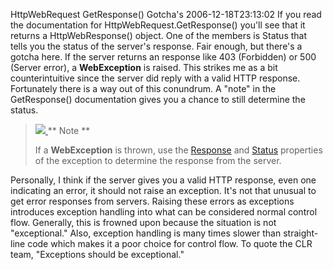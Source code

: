 HttpWebRequest GetResponse() Gotcha's
2006-12-18T23:13:02
If you read the documentation for HttpWebRequest.GetResponse() you'll see that it returns a HttpWebResponse() object. One of the members is Status that tells you the status of the server's response. Fair enough, but there's a gotcha here. If the server returns an response like 403 (Forbidden) or 500 (Server error), a **WebException** is raised. This strikes me as a bit counterintuitive since the server did reply with a valid HTTP response. Fortunately there is a way out of this conundrum. A "note" in the GetResponse() documentation gives you a chance to still determine the status.

> [ ![](/cdn/images/blog/WindowsLiveWriter/HttpWebRequest.GetResponseGotchas_BC87/note_thumb.png) ](/cdn/images/blog/WindowsLiveWriter/HttpWebRequest.GetResponseGotchas_BC87/note2.png) ** Note **
> 
> If a **WebException** is thrown, use the [Response](ms-help://ms.msdnqtr.v80.en/P_System_Net_WebException_Response.htm) and [Status](ms-help://ms.msdnqtr.v80.en/P_System_Net_WebException_Status.htm) properties of the exception to determine the response from the server.

Personally, I think if the server gives you a valid HTTP response, even one indicating an error, it should not raise an exception. It's not that unusual to get error responses from servers. Raising these errors as exceptions introduces exception handling into what can be considered normal control flow. Generally, this is frowned upon because the situation is not "exceptional." Also, exception handling is many times slower than straight-line code which makes it a poor choice for control flow. To quote the CLR team, "Exceptions should be exceptional."
